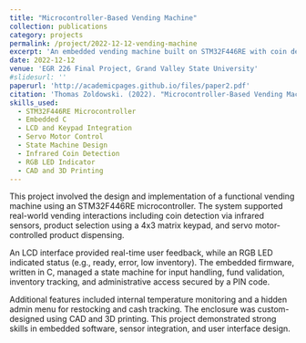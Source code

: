 ```yaml
---
title: "Microcontroller-Based Vending Machine"
collection: publications
category: projects
permalink: /project/2022-12-12-vending-machine
excerpt: 'An embedded vending machine built on STM32F446RE with coin detection, keypad input, servo-based dispensing, and admin features.'
date: 2022-12-12
venue: 'EGR 226 Final Project, Grand Valley State University'
#slidesurl: ''
paperurl: 'http://academicpages.github.io/files/paper2.pdf'
citation: 'Thomas Zoldowski. (2022). "Microcontroller-Based Vending Machine." <i>GVSU EGR 226 Final Report</i>.'
skills_used:
  - STM32F446RE Microcontroller
  - Embedded C
  - LCD and Keypad Integration
  - Servo Motor Control
  - State Machine Design
  - Infrared Coin Detection
  - RGB LED Indicator
  - CAD and 3D Printing
---
```


This project involved the design and implementation of a functional vending machine using an STM32F446RE microcontroller. The system supported real-world vending interactions including coin detection via infrared sensors, product selection using a 4x3 matrix keypad, and servo motor-controlled product dispensing.

An LCD interface provided real-time user feedback, while an RGB LED indicated status (e.g., ready, error, low inventory). The embedded firmware, written in C, managed a state machine for input handling, fund validation, inventory tracking, and administrative access secured by a PIN code.

Additional features included internal temperature monitoring and a hidden admin menu for restocking and cash tracking. The enclosure was custom-designed using CAD and 3D printing. This project demonstrated strong skills in embedded software, sensor integration, and user interface design.
